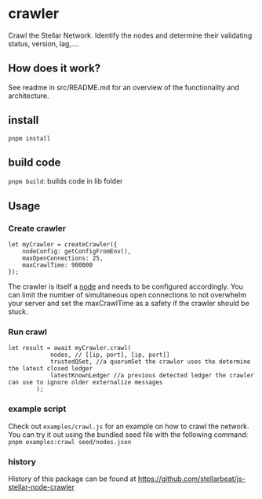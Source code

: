 # crawler

Crawl the Stellar Network. Identify the nodes and determine their validating
status, version, lag,....

## How does it work?

See readme in src/README.md for an overview of the functionality and
architecture.

## install

`pnpm install`

## build code

`pnpm build`: builds code in lib folder

## Usage

### Create crawler

```
let myCrawler = createCrawler({
    nodeConfig: getConfigFromEnv(),
    maxOpenConnections: 25,
    maxCrawlTime: 900000
});
```

The crawler is itself a
[node](https://github.com/stellarbeat/js-stellar-node-connector) and needs to be
configured accordingly. You can limit the number of simultaneous open
connections to not overwhelm your server and set the maxCrawlTime as a safety if
the crawler should be stuck.

### Run crawl

```
let result = await myCrawler.crawl(
			nodes, // [[ip, port], [ip, port]]
			trustedQSet, //a quorumSet the crawler uses the determine the latest closed ledger
		    latestKnownLedger //a previous detected ledger the crawler can use to ignore older externalize messages
		);
```

### example script

Check out `examples/crawl.js` for an example on how to crawl the network. You
can try it out using the bundled seed file with the following command:  
`pnpm examples:crawl seed/nodes.json`

### history

History of this package can be found at
https://github.com/stellarbeat/js-stellar-node-crawler
